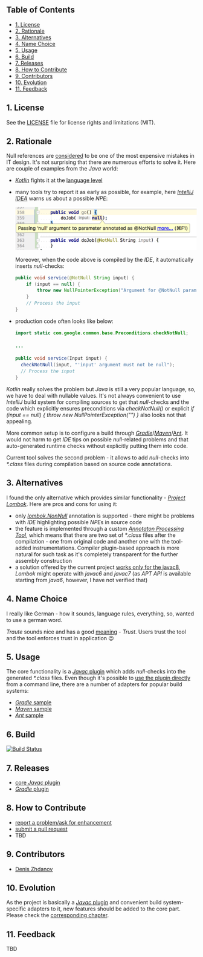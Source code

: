 ## Table of Contents

* [1. License](#1-license)
* [2. Rationale](#2-rationale)
* [3. Alternatives](#3-alternatives)
* [4. Name Choice](#4-name-choice)
* [5. Usage](#5-usage)
* [6. Build](#6-build)
* [7. Releases](#7-releases)
* [8. How to Contribute](#8-how-to-contribute)
* [9. Contributors](#9-contributors)
* [10. Evolution](#10-evolution)
* [11. Feedback](#11-feedback)

## 1. License

See the [LICENSE](LICENSE.md) file for license rights and limitations (MIT).

## 2. Rationale

Null references are [considered](https://en.wikipedia.org/wiki/Null_pointer#History) to be one of the most expensive mistakes in IT design. It's not surprising that there are numerous efforts to solve it. Here are couple of examples from the *Java* world:
* [*Kotlin*](https://kotlinlang.org/) fights it at the [language level](https://kotlinlang.org/docs/reference/null-safety.html)
* many tools try to report it as early as possible, for example, here [*IntelliJ IDEA*](https://www.jetbrains.com/idea/) warns us about a possible *NPE*: 

  ![warning-intellij.png](docs/img/warning-intellij.png)

  Moreover, when the code above is compiled by the *IDE*, it automatically inserts *null*-checks:

  ```java
  public void service(@NotNull String input) {
      if (input == null) {
          throw new NullPointerException("Argument for @NotNull parameter 'input' must not be null");
      }
      // Process the input
  }
  ```
* production code often looks like below:

  ```java
  import static com.google.common.base.Preconditions.checkNotNull;

  ...

  public void service(Input input) {
    checkNotNull(input, "'input' argument must not be null");
    // Process the input
  }
  ```

*Kotlin* really solves the problem but *Java* is still a very popular language, so, we have to deal with nullable values. It's not always convenient to use *IntelliJ* build system for compiling sources to get that *null*-checks and the code which explicitly ensures preconditions via *checkNotNull()* or explicit *if (input == null) { throw new NullPointerException("<description>") }* also looks not that appealing.  

More common setup is to configure a build through [*Gradle*](https://gradle.org/)/[*Maven*](http://maven.apache.org/)/[Ant](https://ant.apache.org/). It would not harm to get *IDE* tips on possible *null*-related problems and that auto-generated runtime checks without explicitly putting them into code.  

Current tool solves the second problem - it allows to add *null*-checks into *\*.class* files during compilation based on source code annotations.

## 3. Alternatives

I found the only alternative which provides similar functionality - [*Project Lombok*](https://projectlombok.org/features/NonNull). Here are pros and cons for using it:
* only [*lombok.NonNull*](https://projectlombok.org/api/lombok/NonNull.html) annotation is supported - there might be problems with *IDE* highlighting possible *NPE*s in source code
* the feature is implemented through a custom [*Annotaton Processing Tool*](https://docs.oracle.com/javase/7/docs/technotes/guides/apt/index.html), which means that there are two set of *\*.class* files after the compilation - one from original code and another one with the tool-added instrumentations. Compiler plugin-based approach is more natural for such task as it's completely transparent for the further assembly construction
* a solution offered by the current project [works only for the javac8](core/javac/README.md#5-limitations), *Lombok* might operate with *javac6* and *javac7* (as *APT API* is available starting from *java6*, however, I have not verified that)

## 4. Name Choice

I really like German - how it sounds, language rules, everything, so, wanted to use a german word.  

*Traute* sounds nice and has a good [meaning](http://dictionary.reverso.net/german-english/Traute) - *Trust*. Users trust the tool and the tool enforces trust in application :wink:

## 5. Usage

The core functionality is a [*Javac* plugin](core/javac/README.md) which adds *null*-checks into the generated *\*.class* files. Even though it's possible to [use the plugin directly](core/javac/README.md#6-usage) from a command line, there are a number of adapters for popular build systems:
* [*Gradle* sample](facade/gradle/README.md#3-usage)
* [*Maven* sample](facade/maven/README.md#3-usage)
* [*Ant* sample](facade/ant/README.md#3-sample)

## 6. Build

[![Build Status](https://travis-ci.org/denis-zhdanov/traute.svg?branch=master)](https://travis-ci.org/denis-zhdanov/traute)

## 7. Releases

* [core *Javac* plugin](core/javac/RELEASE.md)
* [*Gradle* plugin](facade/gradle/RELEASE.md)

## 8. How to Contribute

* [report a problem/ask for enhancement](https://github.com/denis-zhdanov/traute/issues)
* [submit a pull request](https://github.com/denis-zhdanov/traute/pulls)
* TBD

## 9. Contributors

* [Denis Zhdanov](https://github.com/denis-zhdanov)

## 10. Evolution

As the project is basically a [*Javac* plugin](core/javac/README.md) and convenient build system-specific adapters to it, new features should be added to the core part. Please check the [corresponding chapter](core/javac/README.md#8-evolution).

## 11. Feedback

TBD